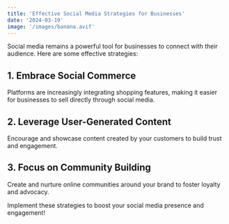 ```yaml
---
title: 'Effective Social Media Strategies for Businesses'
date: '2024-03-19'
image: '/images/banana.avif'
---
```


Social media remains a powerful tool for businesses to connect with their audience. Here are some effective strategies:

## 1. Embrace Social Commerce

Platforms are increasingly integrating shopping features, making it easier for businesses to sell directly through social media.

## 2. Leverage User-Generated Content

Encourage and showcase content created by your customers to build trust and engagement.

## 3. Focus on Community Building

Create and nurture online communities around your brand to foster loyalty and advocacy.

Implement these strategies to boost your social media presence and engagement!
